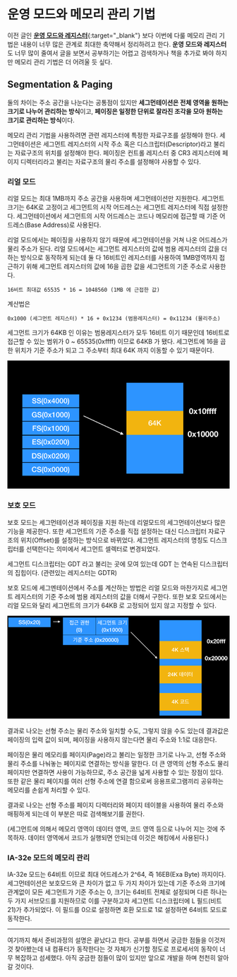 # 운영 모드와 메모리 관리 기법

이전 글인 [**운영 모드와 레지스터**](https://knero.github.io/#/contents?path=/contents/dev/2020/03/12/os-study-2.md){:target="_blank"} 보다 이번에 다룰 메모리 관리 기법은 내용이 너무 많은 관계로 최대한 축약해서 정리하려고 한다. 
**운영 모드와 레지스터**도 너무 많이 줄여서 글을 보면서 공부하기는 어렵고 검색하거나 책을 추가로 봐야 하지만 메모리 관리 기법은 더 어려울 듯 싶다.

## Segmentation & Paging

둘의 차이는 주소 공간을 나눈다는 공통점이 있지만 **세그먼테이션은 전체 영역을 원하는 크기로 나누어 관리하는 방식**이고, 
**페이징은 일정한 단위로 잘라진 조각을 모아 원하는 크기로 관리하는 방식**이다.

메모리 관리 기법을 사용하려면 관련 레지스터에 특정한 자료구조를 설정해야 한다. 세그먼테이션은 세그먼트 레지스터의 시작 주소 혹은
디스크립터(Descriptor)라고 불리는 자료구조의 위치를 설정해야 한다. 페이징은 컨트롤 레지스터 중 CR3 레지스터에 페이지 디렉터리라고 불리는
자료구조의 물리 주소를 설정해야 사용할 수 있다.

### 리얼 모드

리얼 모드는 최대 1MB까지 주소 공간을 사용하며 세그먼테이션만 지원한다. 세그먼트 크기는 64K로 고정이고 세그먼트의 시작 어드레스는 세그먼트 레지스터에 직접 설정한다.
세그먼테이션에서 세그먼트의 시작 어드레스는 코드나 메모리에 접근할 때 기준 어드레스(Base Address)로 사용된다. 

리얼 모드에서는 페이징을 사용하지 않기 때문에 세그먼테이션을 거쳐 나온 어드레스가 물리 주소가 된다. 리얼 모드에서는 세그먼트 레지스터의 값에 범용 레지스터의 값을 더하는 방식으로 동작하게 되는데 둘 다 16비트인 레지스터를 사용하여 1MB영역까지 접근하기 위해 세그먼트 레지스터의 값에 16을 곱한 값을 세그먼트의 기준 주소로 사용한다.

```
16비트 최대값 65535 * 16 = 1048560 (1MB 에 근접한 값)
```

계산법은

```
0x1000 (세그먼트 레지스터) * 16 + 0x1234 (범용레지스터) = 0x11234 (물리주소)
```

세그먼트 크기가 64KB 인 이유는 범용레지스터가 모두 16비트 이기 때문인데 16비트로 접근할 수 있는 범위가 0 ~ 65535(0xffff) 이므로 64KB 가 됐다.
세그먼트에 16을 곱한 위치가 기준 주소가 되고 그 주소부터 최대 64K 까지 이동할 수 있기 때문이다.

![real mode segmentation](/contents/dev/2020/03/13/image/os-study-3-1.png)

### 보호 모드

보호 모드는 세그먼테이션과 페이징을 지원 하는데 리얼모드의 세그먼테이션보다 많은 기능을 제공한다. 또한 세그먼트의 기준 주소를 직접 설정하는 대신 디스크립터 자료구조의
위치(Offset)를 설정하는 방식으로 바뀌었다. 세그먼트 레지스터의 명칭도 디스크립터를 선택한다는 의미에서 세그먼트 셀렉터로 변경되었다.

세그먼트 디스크립터는 GDT 라고 불리는 곳에 모여 있는데 GDT 는 연속된 디스크립터의 집힙이다. (관련있는 레지스터는 GDTR)

보호 모드에 세그멘테이션에서 주소를 계산하는 방법은 리얼 모드와 마찬가지로 세그먼트 레지스터의 기준 주소에 범용 레지스터의 값을 더해서 구한다. 또한 보호 모드에서는 리얼 모드와 달리 세그먼트의 크기가 64KB 로 고정되어 있지 않고 지정할 수 있다.

![protect mode segmentation](/contents/dev/2020/03/13/image/os-study-3-2.png)

결과로 나오는 선형 주소는 물리 주소와 일치할 수도, 그렇지 않을 수도 있는데 결과값은 페이징의 입력 값이 되며, 페이징을 사용하지 않는다면 물리 주소와 1:1로 대응한다.

페이징은 물리 메모리를 페이지(Page)라고 불리는 일정한 크기로 나누고, 선형 주소와 물리 주소를 나눠놓는 페이지로 연결하는 방식을 말한다. 더 큰 영역의 선형 주소도 물리 페이지만 연결하면 사용이 가능하므로, 주소 공간을 넓게 사용할 수 있는 장점이 있다. 또한 같은 물리 페이지를 여러 선형 주소에 연결 함으로써 응용프로그램끼리 공유하는 메모리를 손쉽게 처리할 수 있다.

결과로 나오는 선형 주소를 페이지 디렉터리와 페이지 테이블을 사용하여 물리 주소와 매핑하게 되는데 이 부분은 따로 검색해보기를 권한다.

(세그먼트에 의해서 메모리 영역이 데이터 영역, 코드 영역 등으로 나누어 지는 것에 주목하자. 데이터 영역에서 코드가 실행되면 안되는데 이것은 해킹에서 사용된다.)

### IA-32e 모드의 메모리 관리

IA-32e 모드는 64비트 이므로 최대 어드레스가 2^64, 즉 16EB(Exa Byte) 까지이다. 세그먼테이션은 보호모드와 큰 차이가 없고 두 가지 차이가 있는데 기준 주소와 크기에 관계없이 모든 세그먼트가 기준 주소는 0, 크기는 64비트 전체로 설정되며 다른 하나는 두 가지 서브모드를 지원하므로 이를 구분하고자 세그먼트 디스크립터에 L 필드(비트21)가 추가되었다. 이 필드를 0으로 설정하면 호환 모드로 1로 설정하면 64비트 모드로 동작한다.

---

여기까지 해서 준비과정의 설명은 끝났다고 한다. 공부를 하면서 궁금한 점들을 이것저것 찾아봤는데 내 컴퓨터가 동작한다는 것 자체가 신기할 정도로 프로세서의 동작이 너무 복잡하고 섬세했다.
아직 궁금한 점들이 많이 있지만 앞으로 개발을 하며 천천히 알아갈 것이다.
